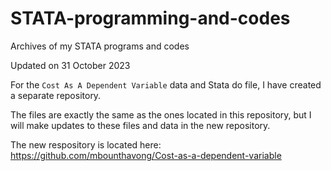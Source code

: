 # STATA-programming-and-codes
Archives of my STATA programs and codes

Updated on 31 October 2023


For the `Cost As A Dependent Variable` data and Stata do file, I have created a separate repository. 

The files are exactly the same as the ones located in this repository, but I will make updates to these files and data in the new repository. 

The new respository is located here: https://github.com/mbounthavong/Cost-as-a-dependent-variable


